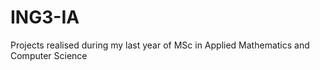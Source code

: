 # ING3-IA
Projects realised during my last year of MSc in Applied Mathematics and Computer Science 
